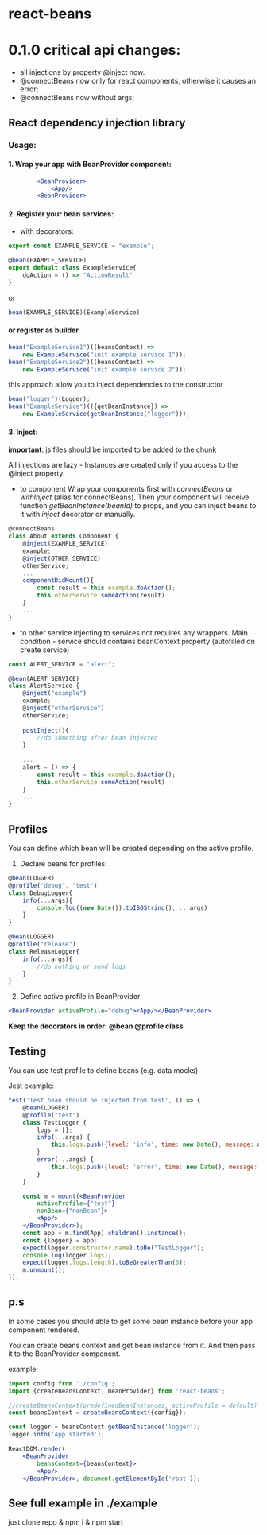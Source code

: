 # react-beans
# 0.1.0 critical api changes:
- all injections by property @inject now.
- @connectBeans now only for react components, otherwise it causes an error;
- @connectBeans now without args;
## React dependency injection library

### Usage:

#### 1. Wrap your app with BeanProvider component:
```jsx harmony
        <BeanProvider>
            <App/>
        <BeanProvider>
```    
#### 2. Register your bean services:
* with decorators:
```jsx harmony
export const EXAMPLE_SERVICE = "example";

@bean(EXAMPLE_SERVICE)
export default class ExampleService{
    doAction = () => "ActionResult"
}
```
or 
```jsx harmony
bean(EXAMPLE_SERVICE)(ExampleService)
```

#### or register as builder
```jsx harmony
bean("ExampleService1")((beansContext) => 
    new ExampleService("init example service 1"));
bean("ExampleService2")((beansContext) => 
    new ExampleService("init example service 2"));
```
this approach allow you to inject dependencies to the constructor
```jsx harmony
bean("logger")(Logger);
bean("ExampleService")(({getBeanInstance}) => 
    new ExampleService(getBeanInstance("logger")));
```


#### 3. Inject:

**important**: js files should be imported to be added to the chunk

All injections are lazy - Instances are created only if you access to the @inject property.
  


* to component
Wrap your components first with *connectBeans* or *withInject* (alias for connectBeans). 
Then your component will receive function *getBeanInstance(beanId)* to props, and you can inject beans to it with *inject* decorator or manually.

```jsx harmony
@connectBeans
class About extends Component {
    @inject(EXAMPLE_SERVICE)
    example;
    @inject(OTHER_SERVICE)
    otherService;
    ...
    componentDidMount(){
        const result = this.example.doAction();
        this.otherService.someAction(result)
    }
    ...
}
```
* to other service
Injecting to services not requires any wrappers. Main condition - service should contains beanContext property (autofilled on create service)
```jsx harmony
const ALERT_SERVICE = "alert";

@bean(ALERT_SERVICE)
class AlertService {
    @inject("example")
    example;
    @inject("otherService")
    otherService;
    
    postInject(){
        //do something after bean injected 
    }
        
    ...
    alert = () => {
        const result = this.example.doAction();
        this.otherService.someAction(result)
    }
    ...
}
```      
## Profiles
You can define which bean will be created depending on the active profile.
1. Declare beans for profiles:
```jsx harmony
@bean(LOGGER)
@profile("debug", "test")
class DebugLogger{    
    info(...args){
        console.log((new Date()).toISOString(), ...args)
    }
}

@bean(LOGGER)
@profile("release")
class ReleaseLogger{    
    info(...args){
        //do nothing or send logs
    }
}
```
2. Define active profile in BeanProvider
```jsx harmony
<BeanProvider activeProfile="debug"><App/></BeanProvider>
```
**Keep the decorators in order: @bean @profile class**

## Testing
You can use test profile to define beans (e.g. data mocks)

Jest example:
```jsx harmony
test('Test bean should be injected from test', () => {
    @bean(LOGGER)
    @profile("test")
    class TestLogger {
        logs = [];
        info(...args) {
            this.logs.push({level: 'info', time: new Date(), message: args});
        }
        error(...args) {
            this.logs.push({level: 'error', time: new Date(), message: args});
        }
    }

    const m = mount(<BeanProvider
        activeProfile={"test"}
        nonBean={"nonBean"}>
        <App/>
    </BeanProvider>);
    const app = m.find(App).children().instance();
    const {logger} = app;
    expect(logger.constructor.name).toBe("TestLogger");
    console.log(logger.logs);
    expect(logger.logs.length).toBeGreaterThan(0);
    m.unmount();
});
```
## p.s
In some cases you should able to get some bean instance before your 
app component rendered.

You can create beans context and get bean instance from it.
And then pass it to the BeanProvider component.

example:
```jsx harmony
import config from './config';
import {createBeansContext, BeanProvider} from 'react-beans';

//createBeansContext(predefinedBeanInstances, activeProfile = default)
const beansContext = createBeansContext({config});

const logger = beansContext.getBeanInstance('logger');
logger.info('App started');

ReactDOM.render(
    <BeanProvider
        beansContext={beansContext}>
        <App/>
    </BeanProvider>, document.getElementById('root'));
```



## See full example in ./example
just clone repo & npm i & npm start
        
